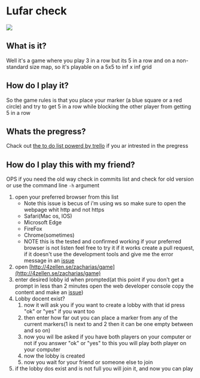 # Lufar check
![](https://img.shields.io/badge/using-org.json-blue?logo=json)
## What is it?
Well it's a game where you play 3 in a row but its 5 in a row and on a non-standard size map, so it's playable on a 5x5 to inf x inf grid
## How do I play it?
So the game rules is that you place your marker (a blue square or a red circle) and try to get 5 in a row while blocking the other player
from getting 5 in a row
## Whats the pregress?
Chack out [the to do list powerd by trello](https://trello.com/b/LbT5BrHh/lufar-chack) if you ar intrested in the pregress
## How do I play this with my friend?
OPS if you need the old way check in commits list and check for old version or use the command line `-h` argument
1. open your preferred browser from this list
   - Note this issue is becus of i'm using ws so make sure to open the webpage whit http and not https
   - Safari(Mac os, IOS)
   - Microsoft Edge
   - FireFox
   - Chrome(sometimes)
   - NOTE this is the tested and confirmed working if your preferred browser is not listen feel free to try it if it works create a pull request, if it doesn't use the development tools and give me the error message in an [issue](https://github.com/zaze06/lufar_chack/issues)
2. open [http://4zellen.se/zacharias/game](http://4zellen.se/zacharias/game)
3. enter desired lobby id when prompted(at this point if you don't get a prompt in less than 2 minutes open the web developer console copy the content and make an [issue](https://github.com/zaze06/lufar_chack/issues))
4. Lobby docent exist?
   1. now it will ask you if you want to create a lobby with that id press "ok" or "yes" if you want too
   2. then enter how far out you can place a marker from any of the current markers(1 is next to and 2 then it can be one empty between and so on)
   3. now you wil lbe asked if you have both players on your computer or not if you answer "ok" or "yes" to this you will play both player on your computer
   4. now the lobby is created
   5. now you wait for your friend or someone else to join
5. if the lobby dos exist and is not full you will join it, and now you can play
